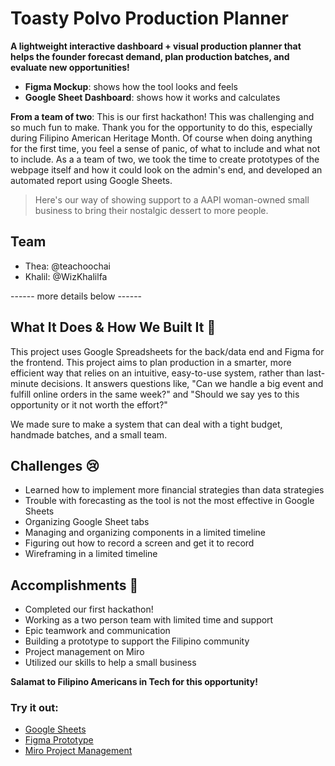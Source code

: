 # Toasty Polvo Production Planner

__A lightweight interactive dashboard + visual production planner that helps the founder forecast demand, plan production batches, and evaluate new opportunities!__

- **Figma Mockup**: shows how the tool looks and feels
- **Google Sheet Dashboard**: shows how it works and calculates

**From a team of two**: This is our first hackathon! This was challenging and so much fun to make. Thank you for the opportunity to do this, especially during Filipino American Heritage Month. Of course when doing anything for the first time, you feel a sense of panic, of what to include and what not to include. As a a team of two, we took the time to create prototypes of the webpage itself and how it could look on the admin's end, and developed an automated report using Google Sheets. 

> Here's our way of showing support to a AAPI woman-owned small business to bring their nostalgic dessert to more people.

## Team
- Thea: @teachoochai
- Khalil: @WizKhalilfa
 
------ more details below ------

## What It Does & How We Built It 🤔
This project uses Google Spreadsheets for the back/data end and Figma for the frontend. This project aims to plan production in a smarter, more efficient way that relies on an intuitive, easy-to-use system, rather than last-minute decisions. It answers questions like, "Can we handle a big event and fulfill online orders in the same week?" and "Should we say yes to this opportunity or it not worth the effort?"

We made sure to make a system that can deal with a tight budget, handmade batches, and a small team. 

## Challenges 😢
- Learned how to implement more financial strategies than data strategies
- Trouble with forecasting as the tool is not the most effective in Google Sheets
- Organizing Google Sheet tabs
- Managing and organizing components in a limited timeline
- Figuring out how to record a screen and get it to record
- Wireframing in a limited timeline

## Accomplishments 🥳
- Completed our first hackathon! 
- Working as a two person team with limited time and support
- Epic teamwork and communication
- Building a prototype to support the Filipino community
- Project management on Miro
- Utilized our skills to help a small business

__Salamat to Filipino Americans in Tech for this opportunity!__

### Try it out:
- [Google Sheets](https://docs.google.com/spreadsheets/d/1dqY06_XTtvLjjo7g6R683cRmcyUUdEbW-D17bKu5fEY/edit?usp=sharing)
- [Figma Prototype](https://www.figma.com/proto/7V8FSrSU6LigAyJbrCdc3d/Toasty-Polvo-Production-Planner?node-id=6-2&p=f&t=7VC3DHj1e8AMf8zB-1&scaling=min-zoom&content-scaling=fixed&page-id=0%3A1&starting-point-node-id=6%3A2)
- [Miro Project Management](https://miro.com/app/board/uXjVJ_V8k0c=/?share_link_id=985131421945)
